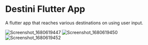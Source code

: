# Destini Flutter App

A flutter app that reaches various destinations on using user input.

![Screenshot_1680619447](https://user-images.githubusercontent.com/76648609/229832481-86e9bf7e-fe04-48dd-8d5c-aaa47849a285.png)
![Screenshot_1680619450](https://user-images.githubusercontent.com/76648609/229832495-12985bfc-8f98-47a0-81b0-58ed7e249391.png)
![Screenshot_1680619452](https://user-images.githubusercontent.com/76648609/229832500-218a84b1-df3b-474d-bdab-3e2c6ba560b4.png)
